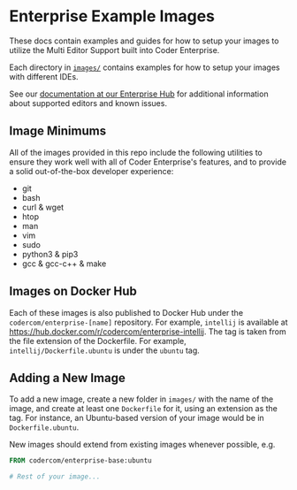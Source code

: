 # Enterprise Example Images

These docs contain examples and guides for how to setup your images to utilize
the Multi Editor Support built into Coder Enterprise.

Each directory in [`images/`](./images) contains examples for how to setup your images
with different IDEs.

See our [documentation at our Enterprise Hub](https://enterprise.coder.com/docs/multi-editor) for additional information
about supported editors and known issues.

## Image Minimums

All of the images provided in this repo include the following utilities to ensure they work well
with all of Coder Enterprise's features, and to provide a solid out-of-the-box developer experience:

* git
* bash
* curl & wget
* htop
* man
* vim
* sudo
* python3 & pip3
* gcc & gcc-c++ & make

## Images on Docker Hub

Each of these images is also published to Docker Hub under the `codercom/enterprise-[name]`
repository. For example, `intellij` is available at https://hub.docker.com/r/codercom/enterprise-intellij.
The tag is taken from the file extension of the Dockerfile. For example, `intellij/Dockerfile.ubuntu`
is under the `ubuntu` tag.

## Adding a New Image

To add a new image, create a new folder in `images/` with the name of the image, and create
at least one `Dockerfile` for it, using an extension as the tag. For instance, an Ubuntu-based
version of your image would be in `Dockerfile.ubuntu`.

New images should extend from existing images whenever possible, e.g.
```Dockerfile
FROM codercom/enterprise-base:ubuntu

# Rest of your image...
```
